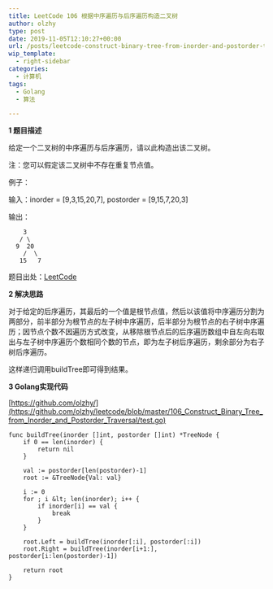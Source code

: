 ```yaml
---
title: LeetCode 106 根据中序遍历与后序遍历构造二叉树
author: olzhy
type: post
date: 2019-11-05T12:10:27+00:00
url: /posts/leetcode-construct-binary-tree-from-inorder-and-postorder-traversal.html
wip_template:
  - right-sidebar
categories:
  - 计算机
tags:
  - Golang
  - 算法

---
```

**1 题目描述**
  
给定一个二叉树的中序遍历与后序遍历，请以此构造出该二叉树。

注：您可以假定该二叉树中不存在重复节点值。

例子：
  
输入：inorder = [9,3,15,20,7], postorder = [9,15,7,20,3]
  
输出：

```
    3
   / \
  9  20
    /  \
   15   7
```

题目出处：[LeetCode](https://leetcode.com/problems/construct-binary-tree-from-inorder-and-postorder-traversal/)

**2 解决思路**
  
对于给定的后序遍历，其最后的一个值是根节点值，然后以该值将中序遍历分割为两部分，前半部分为根节点的左子树中序遍历，后半部分为根节点的右子树中序遍历；因节点个数不因遍历方式改变，从移除根节点后的后序遍历数组中自左向右取出与左子树中序遍历个数相同个数的节点，即为左子树后序遍历，剩余部分为右子树后序遍历。
  
这样递归调用buildTree即可得到结果。

**3 Golang实现代码**

[https://github.com/olzhy/](https://github.com/olzhy/leetcode/blob/master/106_Construct_Binary_Tree_from_Inorder_and_Postorder_Traversal/test.go)

```Golang
func buildTree(inorder []int, postorder []int) *TreeNode {
	if 0 == len(inorder) {
		return nil
	}

	val := postorder[len(postorder)-1]
	root := &TreeNode{Val: val}

	i := 0
	for ; i &lt; len(inorder); i++ {
		if inorder[i] == val {
			break
		}
	}

	root.Left = buildTree(inorder[:i], postorder[:i])
	root.Right = buildTree(inorder[i+1:], postorder[i:len(postorder)-1])

	return root
}
```